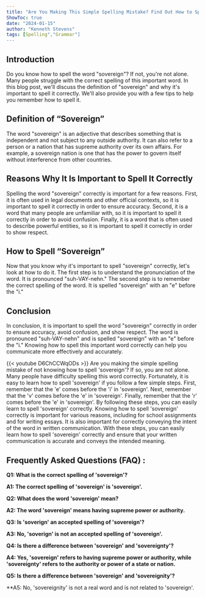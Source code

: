 ```yaml
---
title: "Are You Making This Simple Spelling Mistake? Find Out How to Spell 'Sovereign' Now!"
ShowToc: true 
date: "2024-01-15"
author: "Kenneth Stevens" 
tags: [Spelling","Grammar"]
---
```

## Introduction

Do you know how to spell the word "sovereign"? If not, you're not alone. Many people struggle with the correct spelling of this important word. In this blog post, we'll discuss the definition of "sovereign" and why it's important to spell it correctly. We'll also provide you with a few tips to help you remember how to spell it.

## Definition of “Sovereign”

The word "sovereign" is an adjective that describes something that is independent and not subject to any outside authority. It can also refer to a person or a nation that has supreme authority over its own affairs. For example, a sovereign nation is one that has the power to govern itself without interference from other countries.

## Reasons Why It Is Important to Spell It Correctly

Spelling the word "sovereign" correctly is important for a few reasons. First, it is often used in legal documents and other official contexts, so it is important to spell it correctly in order to ensure accuracy. Second, it is a word that many people are unfamiliar with, so it is important to spell it correctly in order to avoid confusion. Finally, it is a word that is often used to describe powerful entities, so it is important to spell it correctly in order to show respect.

## How to Spell “Sovereign”

Now that you know why it's important to spell "sovereign" correctly, let's look at how to do it. The first step is to understand the pronunciation of the word. It is pronounced "suh-VAY-nehn." The second step is to remember the correct spelling of the word. It is spelled "sovereign" with an "e" before the "i."

## Conclusion

In conclusion, it is important to spell the word "sovereign" correctly in order to ensure accuracy, avoid confusion, and show respect. The word is pronounced "suh-VAY-nehn" and is spelled "sovereign" with an "e" before the "i." Knowing how to spell this important word correctly can help you communicate more effectively and accurately.

{{< youtube D6ChCCWqODs >}} 
Are you making the simple spelling mistake of not knowing how to spell 'sovereign'? If so, you are not alone. Many people have difficulty spelling this word correctly. Fortunately, it is easy to learn how to spell 'sovereign' if you follow a few simple steps. First, remember that the 'e' comes before the 'i' in 'sovereign'. Next, remember that the 'v' comes before the 'e' in 'sovereign'. Finally, remember that the 'r' comes before the 'e' in 'sovereign'. By following these steps, you can easily learn to spell 'sovereign' correctly. Knowing how to spell 'sovereign' correctly is important for various reasons, including for school assignments and for writing essays. It is also important for correctly conveying the intent of the word in written communication. With these steps, you can easily learn how to spell 'sovereign' correctly and ensure that your written communication is accurate and conveys the intended meaning.

## Frequently Asked Questions (FAQ) :
**Q1: What is the correct spelling of 'sovereign'?**

**A1: The correct spelling of 'sovereign' is 'sovereign'.**

**Q2: What does the word 'sovereign' mean?**

**A2: The word 'sovereign' means having supreme power or authority.**

**Q3: Is 'soverign' an accepted spelling of 'sovereign'?**

**A3: No, 'soverign' is not an accepted spelling of 'sovereign'.**

**Q4: Is there a difference between 'sovereign' and 'sovereignty'?**

**A4: Yes, 'sovereign' refers to having supreme power or authority, while 'sovereignty' refers to the authority or power of a state or nation.**

**Q5: Is there a difference between 'sovereign' and 'sovereignity'?**

**A5: No, 'sovereignity' is not a real word and is not related to 'sovereign'.





